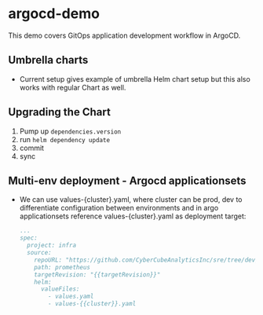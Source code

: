 # argocd-demo

This demo covers GitOps application development workflow in ArgoCD.

## Umbrella charts

- Current setup gives example of umbrella Helm chart setup but this also works
  with regular Chart as well.

## Upgrading the Chart

1. Pump up `dependencies.version`
2. run `helm dependency update`
3. commit
4. sync

## Multi-env deployment - Argocd applicationsets

- We can use values-{cluster}.yaml, where cluster can be prod, dev to
  differentiate configuration between environments and in argo applicationsets
  reference values-{cluster}.yaml as deployment target:
  ```yaml
  ...
  spec:
    project: infra
    source:
      repoURL: "https://github.com/CyberCubeAnalyticsInc/sre/tree/dev/kubernetes/eks.git"
      path: prometheus
      targetRevision: "{{targetRevision}}"
      helm:
        valueFiles:
          - values.yaml
          - values-{{cluster}}.yaml
  ```

